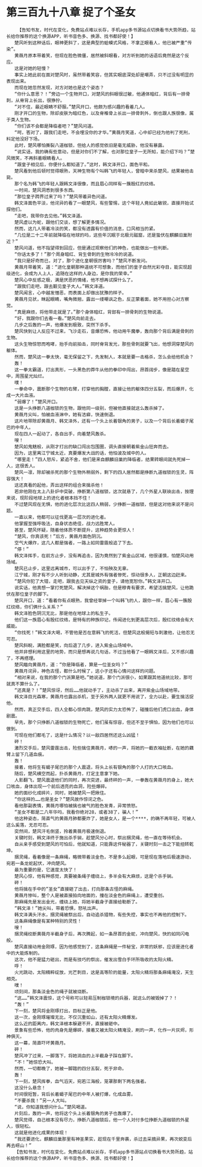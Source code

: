 # 第三百九十八章 捉了个圣女
        【告知书友，时代在变化，免费站点难以长存，手机app多书源站点切换看书大势所趋，站长给你推荐的这个换源APP，听书音色多、换源、找书都好使！】
       楚风听到这种话后，眼神更斜了，这是典型的蛤蟆式风格，不拿正眼看人，他已被严重“传染”。
       黄薇月原本带着笑，但现在脸色微僵，居然被斜眼看，对方听到她的话语后竟然是这个反应。
       这是对她的轻慢？
       事实上她此前在面对楚风时，虽然带着笑容，但其实眼底深处却是嘲弄，只不过没有明显的表现出来。
       而现在她忽然发现，对方对她也是这个姿态？
       “你什么意思？！”旁边一个生物开口，对楚风的斜眼很过敏，他通体暗红，背后有一排骨刺，从脊背上长出，很狰狞。
       “对不住，最近眼睛不舒服。”楚风开口，他颇为感兴趣的看着几人。
       刚才开口的生物，除却皮肤为暗红色，以及脊椎骨上长出一排骨刺外，倒也跟人族很像，属于类人生物。
       “你们该不会都是降临者吧？”楚风问道。
       “呵，答对了，跟我们走吧，不会埋没你的才华。”黄薇月笑道，心中却已经为他判了死刑，料定他没好下场。
       此时，楚风哪怕撕裂八道枷锁，但给人的感觉依旧是毫无威胁，他没有暴露。
       “说实话，我的确有些意动，但是对你们不了解，也对那位皇子一无所知，能介绍下吗？”楚风微笑，不再斜着眼睛看人。
       “跟皇子相见后，你便什么都知道了。”这时，韩文泽开口，面色平和。
       楚风看到他后顿时觉得眼熟，天神生物有个叫韩飞的年轻人，曾暗中来杀楚风，结果被他击毙。
       那个名为韩飞的年轻人跟韩文泽很像，而且眉心同样有一簇殷红的纹络。
       一时间，楚风洞悉到很多东西。
       “那位皇子跨界过来了吗？”楚风带着异色问道。
       韩文泽面色平淡，他诧异的看了一眼楚风，有些警惕，这个年轻人竟如此敏锐，直接开始试探他们。
       “走吧，我带你去见他。”韩文泽道。
       楚风虚以为蛇，跟他们交谈，想了解更多情况。
       然而，这几人带着冷淡的笑，都没有透露有价值的消息，口风相当的紧。
       “几位是二十二年前就降临在地球的吗，这些年沉眠于北极元磁窟，还是蛰伏在麒麟旧巢附近？”
       楚风问道，他不指望得到回应，但是通过观察他们的神色，也能做出一些判断。
       “你话太多了！”那个周身暗红、背生骨刺的生物冷冷的说道。
       “我只是好奇而已，对了，那个进化皇朝很厉害吗？”楚风不断发问。
       黄薇月带着笑，道：“进化皇朝那种道统不可想象，而他们的皇子自然光彩夺目，能实现超级进化，会成为人上人，追随在这样的人身边，是你我的荣幸。”
       楚风心中反感之极，满是厌恶的情绪，他不想再试探什么了。
       “跟我们走吧，跟去觐见皇子大人。”韩文泽道。
       楚风闻言，心中越发憎恶，而表面上却做出犹豫的样子。
       黄薇月见状，眯起眼睛，嘴角微翘，露出一缕嘲讽之色，反正蒙着面，她不用担心对方察觉。
       “真是麻烦，将他带走就是了。”那个身体暗红，背部有一排骨刺的生物说道。
       “好，我跟你们去看一看。”楚风向前走去。
       几步之后轰的一声，他爆发到极致，突然下杀手。
       楚风快到让人反应不过来，飞沙走石，音爆恐怖，他动用牛魔拳，轰向那个背后满是骨刺的生物。
       这头生物惊怒而咆哮，抬手向前拍击，同时脊背发光，那些骨刺就要飞出，他想洞穿楚风的躯体。
       然而，楚风这一拳太快，毫无保留之下，先发制人，本就是要一击格杀，怎么会给他机会？
       轰！
       这一拳太霸道，打出真形，一头黑色的莽牛从他的拳印中闯出，昂首阔步，像是踏在星空中，周围星光灿烂。
       噗！
       一拳命中，震断那个生物的右臂，打穿他的胸膛，直接让他的躯体四分五裂，而后爆开，化成一大片血液。
       “弱爆了！”楚风开口。
       这是一头挣断八道枷锁的生物，跟他同一级别，但被他直接就这么轰杀掉了。
       黄薇月尖叫，怕被血液淋中，她有洁癖，快速倒退。
       这片地带除却黄薇月、韩文泽外，还有一个头上长着银角的男子，以及一个背后长着蝎子尾巴的中年人。
       现在四人一起动了，各自出手，向着楚风轰杀。
       嗖！
       楚风如鬼魅般，从刚才打出的缺口闯出包围圈，调头直接朝着紫金山狂奔而去。
       因为，这里离江宁城太近，真要爆发大战的话，他怕波及城中的人。
       “哪里走！”四人怒斥，紧追不舍，他们是来自麒麟旧巢的降临者，结果转眼间就先死掉一人，这很丢人。
       楚风一凛，除却被杀死的那个生物外稍弱外，剩下的四人居然都是挣断九道枷锁的生灵，阵容强大！
       这还真看的起他，弄出这样的组合来擒杀他！
       若非他刚在太上八卦炉中突破，挣断第八道枷锁，这次就悬了，几个外星人联袂出击，按理来说，现阶段地球上的进化者根本挡不住！
       不过楚风现在无惧，他的进化层次比这四人稍弱，少挣断一道枷锁，但是这对他来说不是问题。
       一直以来，他都可以征伐更高一层次的进化者。
       他掌握至强呼吸法，自身状态绝佳，战力远胜常人。
       甚至，楚风怀疑，随着他体质不断提升，这种趋势会更惊人！
       “楚风，你真该死！”后方，黄薇月面色阴沉。
       空气大爆炸，这几人都是强者，一路上如同雷霆般追了下去。
       “停！”
       韩文泽挥手，在前方止步，没有再追击，因为竟然到了紫金山区域，他很谨慎，怕楚风动用场域。
       楚风已止步，这里远离城市，可以出手了，不怕殃及无辜。
       江宁城，刚才有不少人听到动静，尤其是城外有强者惨死，惊动很多人，正朝这边赶来。
       “楚风你犯了大错，走吧，跟我去见天纵之资的皇子，请他宽恕你。”韩文泽开口。
       说实话，他真想一掌打死楚风，解决掉这个祸胎，但是穆青有要求，希望活擒楚风，让他跪伏在那位皇子的脚下。
       楚风开口，道：“看着你有点眼熟，我曾经宰掉一个叫韩飞的人，跟你一样，眉心有一簇殷红纹络，你们俩什么关系？”
       韩文泽脸色阴沉无比，那是他在地球上的私生子。
       他们这一族眉心有殷红纹络，是特有的种族印记，传闻进化到更高层次后，殷红纹络会有大威能。
       “你找死！”韩文泽大喝，不管他是否在意韩飞的死活，但楚风这般揭短与刺激他，让他忍无可忍。
       楚风斜睨，满脸都是笑，向后退了几步，进入紫金山场域中。
       他并非想利用这里的地势，而只是想再说几句话，不过当他看了一眼韩文泽后，又不感兴趣了，不再搭理。
       楚风瞄向黄薇月，道：“你是降临者，算是一位圣女吗？”
       黄薇月诧异，神色古怪，都什么时候了，这小子还有心情问这样的问题。
       “相对来说，在我的那个门派算是吧。”她说道，那个门派很小，如果跟其他道统比较，那可就真不算什么了。
       “还真是？！”楚风惊讶，然后……他就动手了，主动杀了出来，离开紫金山场域地带。
       韩文泽目光森寒，黄薇月也露出杀机，至于另外两人就更不用说了，全力以赴，要生擒活捉他。
       然而，真正交手后，四人全都心惊肉跳，楚风的实力太恐怖了，碰撞后他们虎口出血，身体剧震。
       早先，那个只挣断八道枷锁的生物死亡，他们虽有惊容，但还不至于惧怕，因为他们也可以做到。
       可现在他们都毛了，这是什么情况？以一敌四居然还这么凶猛！
       砰！
       激烈交手后，楚风雷霆出击，险些擒住黄薇月，哧的一声，将她的一截衣袖扯断，在她的藕臂上留下几道血痕。
       轰！
       接着，他将生有蝎子尾巴的那个人震退，将头上长有银角的那个人打的大口咳血。
       随后，楚风横空而起，扑杀黄薇月，打定主意拿下她。
       人影翻飞，楚风震退他们的同时，再次突进，最终砰的一声，一拳轰在黄薇月的身上，她大口咳血，身体出现一个前后透亮的血洞，险些爆碎。
       她的面纱化成碎片，同时，她被楚风一把揪住。
       “你这样的……也是圣女？”楚风故作惊诧之色。
       看他那副表情，黄薇月哪怕被擒也被气的脸色发青，异常愤怒。
       “圣女不都是二八年华吗，我看你绝对28，或者38了，骗人！”
       他这种姿态，简直气的黄薇月肺都要炸了，她是女人，是一个****，的确不再年轻，可被人这么奚落，无忍可忍。
       突然间，楚风汗毛倒竖，拎着黄薇月极速倒退。
       关键时刻，韩文泽终于施出杀手锏，趁楚风分心时，祭出捆灵绳，他一直在等待机会。
       自从亲手感受到楚风的可怕后，他就知道，只能靠这件秘器了，关键时刻一击之下能扭转乾坤。
       捆灵绳，看着像是一条麻绳，略微带着淡金色，不是多么起眼，可是现在落地后极速游动，宛若一条龙蛇起伏，冲向楚风。
       最为重要的是，它速度太快了！
       楚风心惊，他有种感觉，真要被条绳子缠绕上，多半会有大麻烦，这是个杀手锏。
       砰！
       他将擒在手中的“圣女”直接砸了出去，打向那条古怪的麻绳。
       黄薇月惨叫，整个人是被直接拍向地面的，撞在淡金色的麻绳上，遭受重创。
       那麻绳先是发出金光，缠绕上她，将她半截身子直接给勒断了。
       “韩文泽！”她尖叫，带着恐惧，怒吼出声。
       韩文泽满头汗水，捆灵绳被祭出后，自动追杀猎物，有些失控，事实也不再他的控制下。
       这条麻绳像是有某种特别的灵性！
       嗖！
       捆灵绳绞断黄薇月半截身子后，再次腾起，如一条昂首的金蛇，冲向楚风，快的如同闪电般。
       楚风直接动用金刚琢，因为他感觉到了，这条麻绳是一件秘宝，非常的妖邪，应该是进化者中的大能炼制的。
       这次，他不是猛力砸出，而是有技巧的祭出，催发出雪白手环所吸收的太阳火精。
       呼！
       火光跳动，太阳精粹绽放，光芒刺目，这是高等阶的能量，太阳火精将那条麻绳淹没，天生相克。
       噗！
       顷刻间，那条淡金色的绳子就被烧断。
       “这……”韩文泽震惊，这个号称可以轻易压制枷锁境的兵器，就这么的被毁掉了？！
       “轰！”
       下一刻，楚风将金刚琢打出，目标正是他。
       这一次，金刚琢璀璨无比，不仅沉重如山，还有太阳火精爆发。
       这么近的距离内，韩文泽根本躲避不开，直接被砸中。
       景象有些恐怖，他的肉身先是爆碎，接着又被太阳火精淹没，刷的一声，化作一片灰烬，形神俱灭。
       这一幕，简直吓坏黄薇月。
       砰！
       楚风冲了过来，一脚落下，将她淌血的上半截身子踩在脚下。
       “不！”她惊恐大叫。
       然而，一切都晚了，她被一脚踏的四分五裂，死于非命。
       轰！
       下一刻，楚风挥拳，血气滔天，宛若江海般，笼罩那剩下两名强者。
       这没什么悬念！
       时间很短暂，背后长着蝎子尾巴的中年人被打爆，化成血雾。
       “不要杀我！”另一人大叫。
       “说，你知道我想问什么。”楚风喝道。
       片刻后，轰的一声，他将这个头上长着银角的男子也轰爆了。
       楚风觉得，自己根本没有尽力，挣断八道枷锁后，他一个人对付多位挣断九道枷锁的外星人，很轻松。
       这就是他进化成果的体现！
       “我还要进化，麒麟旧巢那里有神圣果实，趁现在千里奔袭，杀过去采摘异果，再次蜕变后再去崂山！”
       【告知书友，时代在变化，免费站点难以长存，手机app多书源站点切换看书大势所趋，站长给你推荐的这个换源APP，听书音色多、换源、找书都好使！】